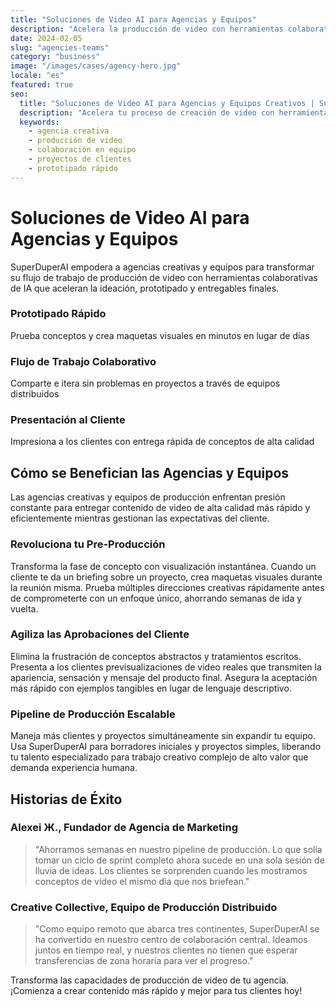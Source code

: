 ```yaml
---
title: "Soluciones de Video AI para Agencias y Equipos"
description: "Acelera la producción de video con herramientas colaborativas de IA para prototipado rápido y entregables para clientes"
date: 2024-02-05
slug: "agencies-teams"
category: "business"
image: "/images/cases/agency-hero.jpg"
locale: "es"
featured: true
seo:
  title: "Soluciones de Video AI para Agencias y Equipos Creativos | SuperDuperAI"
  description: "Acelera tu proceso de creación de video con herramientas colaborativas de IA que optimizan el prototipado y la producción para proyectos de clientes"
  keywords:
    - agencia creativa
    - producción de video
    - colaboración en equipo
    - proyectos de clientes
    - prototipado rápido
---
```


# Soluciones de Video AI para Agencias y Equipos

SuperDuperAI empodera a agencias creativas y equipos para transformar su flujo de trabajo de producción de video con herramientas colaborativas de IA que aceleran la ideación, prototipado y entregables finales.

### Prototipado Rápido

Prueba conceptos y crea maquetas visuales en minutos en lugar de días


  ### Flujo de Trabajo Colaborativo

Comparte e itera sin problemas en proyectos a través de equipos distribuidos


  ### Presentación al Cliente

Impresiona a los clientes con entrega rápida de conceptos de alta calidad




## Cómo se Benefician las Agencias y Equipos

Las agencias creativas y equipos de producción enfrentan presión constante para entregar contenido de video de alta calidad más rápido y eficientemente mientras gestionan las expectativas del cliente.

### Revoluciona tu Pre-Producción

Transforma la fase de concepto con visualización instantánea. Cuando un cliente te da un briefing sobre un proyecto, crea maquetas visuales durante la reunión misma. Prueba múltiples direcciones creativas rápidamente antes de comprometerte con un enfoque único, ahorrando semanas de ida y vuelta.

### Agiliza las Aprobaciones del Cliente

Elimina la frustración de conceptos abstractos y tratamientos escritos. Presenta a los clientes previsualizaciones de video reales que transmiten la apariencia, sensación y mensaje del producto final. Asegura la aceptación más rápido con ejemplos tangibles en lugar de lenguaje descriptivo.

### Pipeline de Producción Escalable

Maneja más clientes y proyectos simultáneamente sin expandir tu equipo. Usa SuperDuperAI para borradores iniciales y proyectos simples, liberando tu talento especializado para trabajo creativo complejo de alto valor que demanda experiencia humana.

## Historias de Éxito

### Alexei Ж., Fundador de Agencia de Marketing

> "Ahorramos semanas en nuestro pipeline de producción. Lo que solía tomar un ciclo de sprint completo ahora sucede en una sola sesión de lluvia de ideas. Los clientes se sorprenden cuando les mostramos conceptos de video el mismo día que nos briefean."

### Creative Collective, Equipo de Producción Distribuido

> "Como equipo remoto que abarca tres continentes, SuperDuperAI se ha convertido en nuestro centro de colaboración central. Ideamos juntos en tiempo real, y nuestros clientes no tienen que esperar transferencias de zona horaria para ver el progreso."


  Transforma las capacidades de producción de video de tu agencia. ¡Comienza a
  crear contenido más rápido y mejor para tus clientes hoy!

